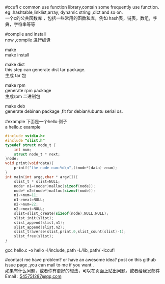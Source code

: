 #ccufl
c common use function library,contain some frequently use function. eg :hashtable,linklist,array, dynamic string ,dict and so on.    
一个c的公共函数库 ，包括一些常用的函数和库，例如 hash表，链表，数组，字典，字符串等等    
  
  
#compile and install  
now ,compile
进行编译  



make  
make install  
  
  
  
make dist  
this step can generate dist tar package.  
生成 tar 包  
  
  
make rpm    
generate  rpm package    
生成rpm 二进制包    
    
   
make deb    
generate debinan package ,fit for debian/ubuntu serial os.  
     
     
     
#example
下面是一个hello 例子  
a hello.c example  
```c
#include <stdio.h>
#include "slist.h"
typedef struct node_t {
	int num;
	struct node_t * next;
}node;
void print(void*data){
	printf("the node num:%d\n",((node*)data)->num);
}
int main(int argc,char * argv[]){
	slist_t * slist=NULL;
	node* n1=(node*)malloc(sizeof(node));
	node* n2=(node*)malloc(sizeof(node));
	n1->num=11;
	n1->next=NULL;
	n2->num=22;
	n2->next=NULL;
	slist=slist_create(sizeof(node),NULL,NULL);
	slist_init(slist);
	slist_append(slist,n1);
	slist_append(slist,n2);
	slist_traverse(slist,print,0,slist_count(slist)-1);
	slist_free(slist);
}
```
gcc hello.c -o hello -I/include_path -L/lib_path/ -lccufl 

#contact me
have problem? or have an awesome idea? post on this github issue page ,you can mail to me if you want .   
如果有什么问题，或者你有更好的想法，可以在页面上贴出问题。或者给我发邮件   
Email  :  <545751287@qq.com> 
